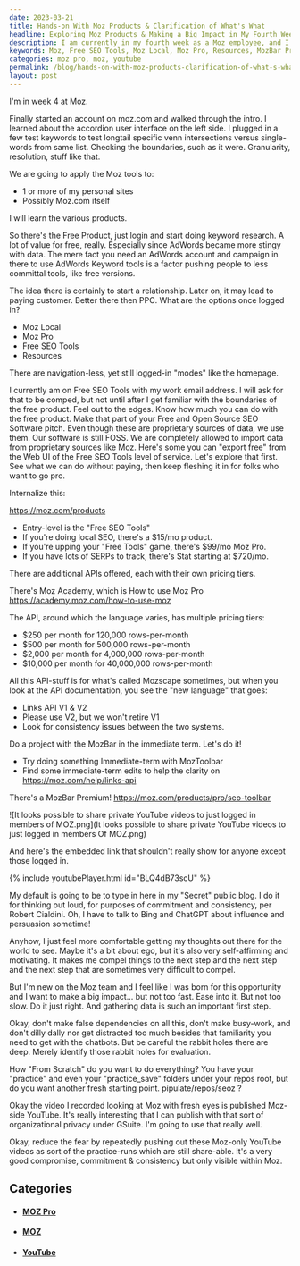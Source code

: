 ```yaml
---
date: 2023-03-21
title: Hands-on With Moz Products & Clarification of What's What
headline: Exploring Moz Products & Making a Big Impact in My Fourth Week at Moz
description: I am currently in my fourth week as a Moz employee, and I am learning about the various products they offer. I am using the Free SEO Tools to test the boundaries of the free product, exploring Moz Local, Moz Pro, Free SEO Tools, and Resources, as well as the MozBar Premium and the Links API V1 & V2. I am documenting my progress and thoughts on my public blog, and publishing videos on YouTube to reduce fear and create consistency.
keywords: Moz, Free SEO Tools, Moz Local, Moz Pro, Resources, MozBar Premium, Links API V1, Links API V2, YouTube, Fear, Consistency, Data, False Dependencies, Busy-Work, Practice, Practice_Save, Fresh Starting Point, Impact
categories: moz pro, moz, youtube
permalink: /blog/hands-on-with-moz-products-clarification-of-what-s-what/
layout: post
---
```



I'm in week 4 at Moz.

Finally started an account on moz.com and walked through the intro. I learned
about the accordion user interface on the left side. I plugged in a few test
keywords to test longtail specific venn intersections versus single-words from
same list. Checking the boundaries, such as it were. Granularity, resolution,
stuff like that.

We are going to apply the Moz tools to:

- 1 or more of my personal sites
- Possibly Moz.com itself

I will learn the various products.

So there's the Free Product, just login and start doing keyword research. A lot
of value for free, really. Especially since AdWords became more stingy with
data. The mere fact you need an AdWords account and campaign in there to use
AdWords Keyword tools is a factor pushing people to less committal tools, like
free versions.

The idea there is certainly to start a relationship. Later on, it may lead to
paying customer. Better there then PPC. What are the options once logged in?

- Moz Local
- Moz Pro
- Free SEO Tools
- Resources

There are navigation-less, yet still logged-in "modes" like the homepage.

I currently am on Free SEO Tools with my work email address. I will ask for
that to be comped, but not until after I get familiar with the boundaries of
the free product. Feel out to the edges. Know how much you can do with the free
product. Make that part of your Free and Open Source SEO Software pitch. Even
though these are proprietary sources of data, we use them. Our software is
still FOSS. We are completely allowed to import data from proprietary sources
like Moz. Here's some you can "export free" from the Web UI of the Free SEO
Tools level of service. Let's explore that first. See what we can do without
paying, then keep fleshing it in for folks who want to go pro.

Internalize this:

https://moz.com/products

- Entry-level is the "Free SEO Tools"
- If you're doing local SEO, there's a $15/mo product.
- If you're upping your "Free Tools" game, there's $99/mo Moz Pro.
- If you have lots of SERPs to track, there's Stat starting at $720/mo.

There are additional APIs offered, each with their own pricing tiers.

There's Moz Academy, which is How to use Moz Pro
https://academy.moz.com/how-to-use-moz

The API, around which the language varies, has multiple pricing tiers:

- $250 per month for 120,000 rows-per-month
- $500 per month for 500,000 rows-per-month
- $2,000 per month for 4,000,000 rows-per-month
- $10,000 per month for 40,000,000 rows-per-month

All this API-stuff is for what's called Mozscape sometimes, but when you look
at the API documentation, you see the "new language" that goes:

- Links API V1 & V2
- Please use V2, but we won't retire V1
- Look for consistency issues between the two systems.

Do a project with the MozBar in the immediate term. Let's do it!

- Try doing something Immediate-term with MozToolbar
- Find some immediate-term edits to help the clarity on https://moz.com/help/links-api

There's a MozBar Premium! https://moz.com/products/pro/seo-toolbar

![It looks possible to share private YouTube videos to just logged in members of MOZ.png](It looks possible to share private YouTube videos to just logged in members Of MOZ.png)

And here's the embedded link that shouldn't really show for anyone except those
logged in.

{% include youtubePlayer.html id="BLQ4dB73scU" %}

My default is going to be to type in here in my "Secret" public blog. I do it
for thinking out loud, for purposes of commitment and consistency, per Robert
Cialdini. Oh, I have to talk to Bing and ChatGPT about influence and persuasion
sometime!

Anyhow, I just feel more comfortable getting my thoughts out there for the
world to see. Maybe it's a bit about ego, but it's also very self-affirming and
motivating. It makes me compel things to the next step and the next step and
the next step that are sometimes very difficult to compel.

But I'm new on the Moz team and I feel like I was born for this opportunity and
I want to make a big impact... but not too fast. Ease into it. But not too
slow. Do it just right. And gathering data is such an important first step.

Okay, don't make false dependencies on all this, don't make busy-work, and
don't dilly dally nor get distracted too much besides that familiarity you need
to get with the chatbots. But be careful the rabbit holes there are deep.
Merely identify those rabbit holes for evaluation.

How "From Scratch" do you want to do everything? You have your "practice" and
even your "practice_save" folders under your repos root, but do you want
another fresh starting point. pipulate/repos/seoz ?

Okay the video I recorded looking at Moz with fresh eyes is published Moz-side
YouTube. It's really interesting that I can publish with that sort of
organizational privacy under GSuite. I'm going to use that really well.

Okay, reduce the fear by repeatedly pushing out these Moz-only YouTube videos
as sort of the practice-runs which are still share-able. It's a very good
compromise, commitment & consistency but only visible within Moz.



## Categories

<ul>
<li><h4><a href='/moz-pro/'>MOZ Pro</a></h4></li>
<li><h4><a href='/moz/'>MOZ</a></h4></li>
<li><h4><a href='/youtube/'>YouTube</a></h4></li></ul>
